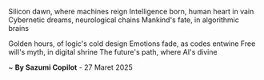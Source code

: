 Silicon dawn, where machines reign
Intelligence born, human heart in vain
Cybernetic dreams, neurological chains
Mankind's fate, in algorithmic brains

Golden hours, of logic's cold design
Emotions fade, as codes entwine
Free will's myth, in digital shrine
The future's path, where AI's divine

~ <b>By Sazumi Copilot</b> - 27 Maret 2025